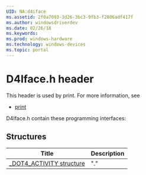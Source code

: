```yaml
---
UID: NA:d4iface
ms.assetid: 2f0a7093-3d26-3bc3-9fb3-f2806adf417f
ms.author: windowsdriverdev
ms.date: 02/26/18
ms.keywords: 
ms.prod: windows-hardware
ms.technology: windows-devices
ms.topic: portal
---
```


# D4Iface.h header



This header is used by print. For more information, see
- [print](../_print/index.md)

D4Iface.h contain these programming interfaces:


## Structures

| Title   | Description   |
| ---- |:---- |
| [_DOT4_ACTIVITY structure](ns-d4iface-_dot4_activity.md) | "." |
